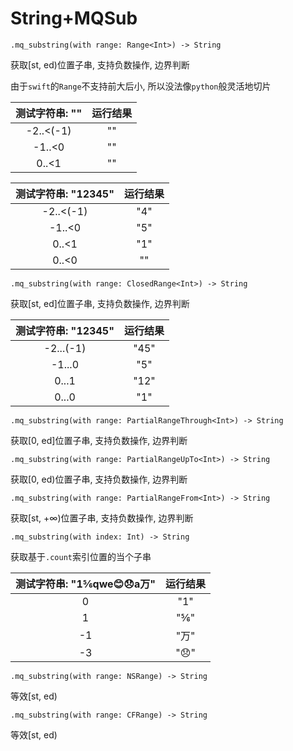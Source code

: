 # String+MQSub

```
.mq_substring(with range: Range<Int>) -> String
```

获取[st, ed)位置子串, 支持负数操作, 边界判断

由于`swift`的`Range`不支持前大后小, 所以没法像`python`般灵活地切片

测试字符串: "" | 运行结果
:--------:|:--:
-2..<(-1) | ""
-1..<0    | ""
0..<1		| ""

测试字符串: "12345" | 运行结果
:--------:|:--:
-2..<(-1) | "4"
-1..<0    | "5"
0..<1		| "1"
0..<0		| ""

```
.mq_substring(with range: ClosedRange<Int>) -> String
```

获取[st, ed]位置子串, 支持负数操作, 边界判断

测试字符串: "12345" | 运行结果
:--------:|:--:
-2...(-1) | "45"
-1...0    | "5"
0...1		| "12"
0...0		| "1"

```
.mq_substring(with range: PartialRangeThrough<Int>) -> String
```

获取[0, ed]位置子串, 支持负数操作, 边界判断

```
.mq_substring(with range: PartialRangeUpTo<Int>) -> String
```

获取[0, ed)位置子串, 支持负数操作, 边界判断

```
.mq_substring(with range: PartialRangeFrom<Int>) -> String
```

获取[st, +∞)位置子串, 支持负数操作, 边界判断

```
.mq_substring(with index: Int) -> String
```

获取基于`.count`索引位置的当个子串

测试字符串: "1⅚qwe😊😞a万" | 运行结果
:--------:|:--:
0         | "1"
1         | "⅚"
-1        | "万"
-3		   | "😞"

```
.mq_substring(with range: NSRange) -> String
```

等效[st, ed)

```
.mq_substring(with range: CFRange) -> String
```

等效[st, ed)